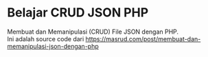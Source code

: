 # Belajar CRUD JSON PHP
Membuat dan Memanipulasi (CRUD) File JSON dengan PHP.<br>Ini adalah source code dari https://masrud.com/post/membuat-dan-memanipulasi-json-dengan-php
